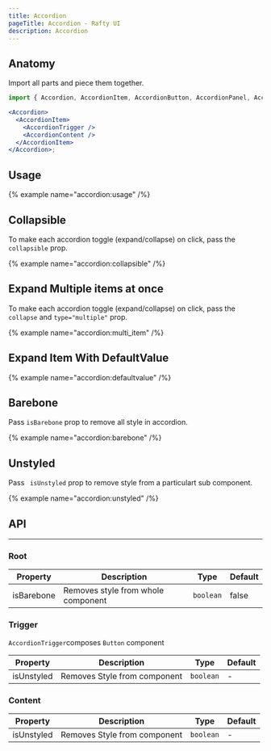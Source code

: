 ```yaml
---
title: Accordion
pageTitle: Accordion - Rafty UI
description: Accordion
---
```


## Anatomy

Import all parts and piece them together.

```jsx
import { Accordion, AccordionItem, AccordionButton, AccordionPanel, AccordionIcon } from "@rafty/ui";

<Accordion>
  <AccordionItem>
    <AccordionTrigger />
    <AccordionContent />
  </AccordionItem>
</Accordion>;
```

## Usage

{% example name="accordion:usage" /%}

## Collapsible

To make each accordion toggle (expand/collapse) on click, pass the `collapsible`
prop.

{% example name="accordion:collapsible" /%}

## Expand Multiple items at once

To make each accordion toggle (expand/collapse) on click, pass the `collapse` and `type="multiple"`
prop.

{% example name="accordion:multi_item" /%}

## Expand Item With DefaultValue

{% example name="accordion:defaultvalue" /%}

## Barebone

Pass `isBarebone` prop to remove all style in accordion.

{% example name="accordion:barebone" /%}

## Unstyled

Pass ` isUnstyled` prop to remove style from a particulart sub component.

{% example name="accordion:unstyled" /%}

## API

---

### Root

| Property   | Description                        | Type      | Default |
| ---------- | ---------------------------------- | --------- | ------- |
| isBarebone | Removes style from whole component | `boolean` | false   |

### Trigger

`AccordionTrigger`composes `Button` component

| Property   | Description                  | Type      | Default |
| ---------- | ---------------------------- | --------- | ------- |
| isUnstyled | Removes Style from component | `boolean` | -       |

### Content

| Property   | Description                  | Type      | Default |
| ---------- | ---------------------------- | --------- | ------- |
| isUnstyled | Removes Style from component | `boolean` | -       |
